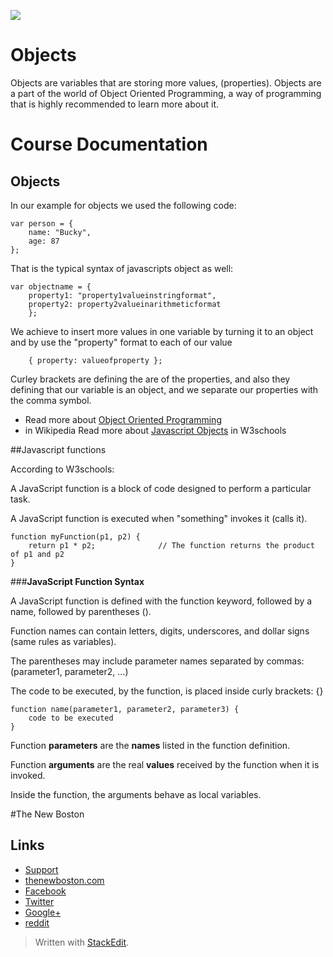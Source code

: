![](http://i.imgur.com/BgUMUGU.png)    
 
# Objects
  
Objects are variables that are storing more values, (properties). Objects are a part of the world of Object Oriented Programming, a way of programming that is highly recommended to learn more about it.


# Course Documentation
  

## Objects

In our example for objects we used the following code:  
  

    var person = {
        name: "Bucky",
        age: 87
    }; 

   
  That is the typical syntax of  javascripts object as well:
    
    var objectname = {
	    property1: "property1valueinstringformat",
	    property2: property2valueinarithmeticformat
	    };

We achieve to insert more values in one variable by turning it to an object and by use the "property" format to each of our value
	

	    { property: valueofproperty };

  Curley brackets are defining the are of the properties, and also they defining that our variable is an object, and we separate our properties with the comma symbol.

 - Read more about [Object Oriented
   Programming](https://en.wikipedia.org/wiki/Object-oriented_programming)
 - in Wikipedia Read more about [Javascript
   Objects](http://www.w3schools.com/js/js_objects.asp) in W3schools

##Javascript functions

According to W3schools:  
  
A JavaScript function is a block of code designed to perform a particular task.

A JavaScript function is executed when "something" invokes it (calls it).  

    function myFunction(p1, p2) {
        return p1 * p2;              // The function returns the product of p1 and p2
    }

###**JavaScript Function Syntax**  
  
A JavaScript function is defined with the function keyword, followed by a name, followed by parentheses ().

Function names can contain letters, digits, underscores, and dollar signs (same rules as variables).

The parentheses may include parameter names separated by commas:
(parameter1, parameter2, ...)

The code to be executed, by the function, is placed inside curly brackets: {}  

      
    function name(parameter1, parameter2, parameter3) {
        code to be executed
    }


Function **parameters** are the **names** listed in the function definition.

Function **arguments** are the real **values** received by the function when it is invoked.

Inside the function, the arguments behave as local variables.

#The New Boston   
## Links  

- [Support](https://www.patreon.com/thenewboston)
- [thenewboston.com](https://thenewboston.com/)
- [Facebook](https://www.facebook.com/TheNewBoston-464114846956315/)
- [Twitter](https://twitter.com/bucky_roberts)
- [Google+](https://plus.google.com/+BuckyRoberts)
- [reddit](https://www.reddit.com/r/thenewboston/)  
  
> Written with [StackEdit](https://stackedit.io/).